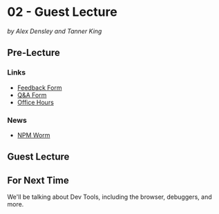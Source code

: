 # 02 - Guest Lecture <!-- .element: class="title" -->

_by Alex Densley and Tanner King_

<motion-canvas-player src="/animations/src/test.project.js" auto="true"></motion-canvas-player>

<!-- vslide -->
<!-- prettier-ignore-start -->
<!-- START doctoc generated TOC please keep comment here to allow auto update -->

<!-- END doctoc generated TOC please keep comment here to allow auto update -->
<!-- prettier-ignore-end -->

<!-- slide -->

## Pre-Lecture

<!-- vslide -->

### Links

- [Feedback Form](https://docs.google.com/forms/d/e/1FAIpQLSdcu-u0LD5kB9rhOcA7E1ZCw6w05RlejzrFrRALEz7krkLjVQ/viewform?usp=sf_link)
- [Q&A Form](https://docs.google.com/forms/d/e/1FAIpQLSd4c3JqKFSybays7xUNk3EeiUaDak7XvRqRyosng0ATCZf2bQ/viewform?usp=sf_link)
- [Office Hours](https://calendly.com/hhenrichsen)

<!-- vslide -->

### News

- [NPM Worm](https://www.aikido.dev/blog/s1ngularity-nx-attackers-strike-again)

<!-- slide -->

## Guest Lecture

<!-- vslide -->

## For Next Time

We'll be talking about Dev Tools, including the browser, debuggers, and more.
